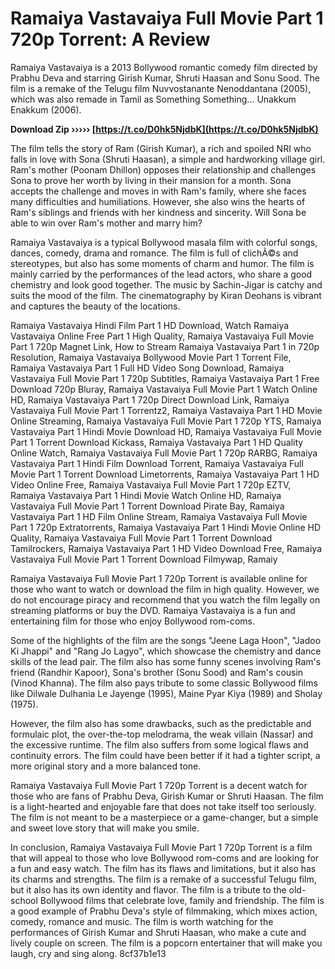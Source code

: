 # Ramaiya Vastavaiya Full Movie Part 1 720p Torrent: A Review
 
Ramaiya Vastavaiya is a 2013 Bollywood romantic comedy film directed by Prabhu Deva and starring Girish Kumar, Shruti Haasan and Sonu Sood. The film is a remake of the Telugu film Nuvvostanante Nenoddantana (2005), which was also remade in Tamil as Something Something... Unakkum Enakkum (2006).
 
**Download Zip ››››› [https://t.co/D0hk5NjdbK](https://t.co/D0hk5NjdbK)**


 
The film tells the story of Ram (Girish Kumar), a rich and spoiled NRI who falls in love with Sona (Shruti Haasan), a simple and hardworking village girl. Ram's mother (Poonam Dhillon) opposes their relationship and challenges Sona to prove her worth by living in their mansion for a month. Sona accepts the challenge and moves in with Ram's family, where she faces many difficulties and humiliations. However, she also wins the hearts of Ram's siblings and friends with her kindness and sincerity. Will Sona be able to win over Ram's mother and marry him?
 
Ramaiya Vastavaiya is a typical Bollywood masala film with colorful songs, dances, comedy, drama and romance. The film is full of clichÃ©s and stereotypes, but also has some moments of charm and humor. The film is mainly carried by the performances of the lead actors, who share a good chemistry and look good together. The music by Sachin-Jigar is catchy and suits the mood of the film. The cinematography by Kiran Deohans is vibrant and captures the beauty of the locations.
 
Ramaiya Vastavaiya Hindi Film Part 1 HD Download,  Watch Ramaiya Vastavaiya Online Free Part 1 High Quality,  Ramaiya Vastavaiya Full Movie Part 1 720p Magnet Link,  How to Stream Ramaiya Vastavaiya Part 1 in 720p Resolution,  Ramaiya Vastavaiya Bollywood Movie Part 1 Torrent File,  Ramaiya Vastavaiya Part 1 Full HD Video Song Download,  Ramaiya Vastavaiya Full Movie Part 1 720p Subtitles,  Ramaiya Vastavaiya Part 1 Free Download 720p Bluray,  Ramaiya Vastavaiya Full Movie Part 1 Watch Online HD,  Ramaiya Vastavaiya Part 1 720p Direct Download Link,  Ramaiya Vastavaiya Full Movie Part 1 Torrentz2,  Ramaiya Vastavaiya Part 1 HD Movie Online Streaming,  Ramaiya Vastavaiya Full Movie Part 1 720p YTS,  Ramaiya Vastavaiya Part 1 Hindi Movie Download HD,  Ramaiya Vastavaiya Full Movie Part 1 Torrent Download Kickass,  Ramaiya Vastavaiya Part 1 HD Quality Online Watch,  Ramaiya Vastavaiya Full Movie Part 1 720p RARBG,  Ramaiya Vastavaiya Part 1 Hindi Film Download Torrent,  Ramaiya Vastavaiya Full Movie Part 1 Torrent Download Limetorrents,  Ramaiya Vastavaiya Part 1 HD Video Online Free,  Ramaiya Vastavaiya Full Movie Part 1 720p EZTV,  Ramaiya Vastavaiya Part 1 Hindi Movie Watch Online HD,  Ramaiya Vastavaiya Full Movie Part 1 Torrent Download Pirate Bay,  Ramaiya Vastavaiya Part 1 HD Film Online Stream,  Ramaiya Vastavaiya Full Movie Part 1 720p Extratorrents,  Ramaiya Vastavaiya Part 1 Hindi Movie Online HD Quality,  Ramaiya Vastavaiya Full Movie Part 1 Torrent Download Tamilrockers,  Ramaiya Vastavaiya Part 1 HD Video Download Free,  Ramaiya Vastavaiya Full Movie Part 1 Torrent Download Filmywap,  Ramaiy
 
Ramaiya Vastavaiya Full Movie Part 1 720p Torrent is available online for those who want to watch or download the film in high quality. However, we do not encourage piracy and recommend that you watch the film legally on streaming platforms or buy the DVD. Ramaiya Vastavaiya is a fun and entertaining film for those who enjoy Bollywood rom-coms.
  
Some of the highlights of the film are the songs "Jeene Laga Hoon", "Jadoo Ki Jhappi" and "Rang Jo Lagyo", which showcase the chemistry and dance skills of the lead pair. The film also has some funny scenes involving Ram's friend (Randhir Kapoor), Sona's brother (Sonu Sood) and Ram's cousin (Vinod Khanna). The film also pays tribute to some classic Bollywood films like Dilwale Dulhania Le Jayenge (1995), Maine Pyar Kiya (1989) and Sholay (1975).
 
However, the film also has some drawbacks, such as the predictable and formulaic plot, the over-the-top melodrama, the weak villain (Nassar) and the excessive runtime. The film also suffers from some logical flaws and continuity errors. The film could have been better if it had a tighter script, a more original story and a more balanced tone.
 
Ramaiya Vastavaiya Full Movie Part 1 720p Torrent is a decent watch for those who are fans of Prabhu Deva, Girish Kumar or Shruti Haasan. The film is a light-hearted and enjoyable fare that does not take itself too seriously. The film is not meant to be a masterpiece or a game-changer, but a simple and sweet love story that will make you smile.
  
In conclusion, Ramaiya Vastavaiya Full Movie Part 1 720p Torrent is a film that will appeal to those who love Bollywood rom-coms and are looking for a fun and easy watch. The film has its flaws and limitations, but it also has its charms and strengths. The film is a remake of a successful Telugu film, but it also has its own identity and flavor. The film is a tribute to the old-school Bollywood films that celebrate love, family and friendship. The film is a good example of Prabhu Deva's style of filmmaking, which mixes action, comedy, romance and music. The film is worth watching for the performances of Girish Kumar and Shruti Haasan, who make a cute and lively couple on screen. The film is a popcorn entertainer that will make you laugh, cry and sing along.
 8cf37b1e13
 
